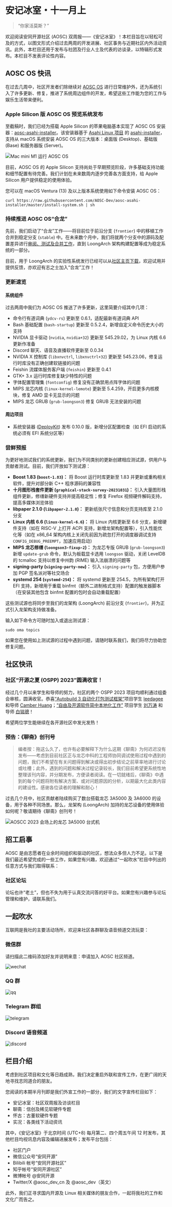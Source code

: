 安记冰室・十一月上
================

> “你家活莫斯？”

欢迎阅读安同开源社区 (AOSC) 双周报——《安记冰室》！本栏目旨在以轻松可及的方式，以图文形式介绍过去两周的开发进展、社区事务与近期社区内外活动资讯。此外，本栏目还用于发布与社团及行业人士及代表的访谈录，以特辑形式发布。本栏目不发表评论性内容。

AOSC OS 快讯
------------

在过去几周中，社区开发者们除继续对 [AOSC OS](https://aosc.io/zh-cn/downloads/) 进行日常维护外，还为系统引入了许多更新、修复，推进了系统周边组件的开发，希望这些工作能为您的工作与娱乐生活带来便利。

### Apple Silicon 版 AOSC OS 预览系统发布

至截稿时，我们已经为搭载 Apple Silicon 的苹果电脑基本实现了 AOSC OS 安装器：[aosc-asahi-installer](https://github.com/AOSC-Dev/aosc-asahi-installer)。该安装器基于 [Asahi Linux 项目](https://asahilinux.org/) 的 [asahi-installer](https://github.com/AsahiLinux/asahi-installer)，支持从 macOS 系统安装 AOSC OS 的三大版本：桌面版 (Desktop)、基础版 (Base) 和服务器版 (Server)。

![Mac mini M1 运行 AOSC OS](/coffee-break/20231111/imgs/apple-silicon.jpg)

目前，AOSC OS 的 Apple Silicon 支持尚处于早期预览阶段，许多基础支持功能和细节配置有待完善。我们计划在未来数周内逐步完善各方面支持，给 Apple Silicon 用户提供稳定的使用体验。

您可以在 macOS Ventura (13) 及以上版本系统使用如下命令安装 AOSC OS：

```
curl https://raw.githubusercontent.com/AOSC-Dev/aosc-asahi-installer/master/install-system.sh | sh
```

### 持续推进 AOSC OS“合龙”

先前，我们启动了“合龙”工作——将目前位于前沿分支 (`frontier`) 中的移植工作合并到稳定分支 (`stable`) 中。在未来数个月中，我们将就两个分支中的源码及配置差异进行[审阅、测试及合并工作](https://github.com/AOSC-Dev/aosc-os-abbs/pull/4701)，直到 LoongArch 架构构建配置等成为稳定系统的一部分。

目前，用于 LoongArch 的实验性系统发行已经可以从[社区主页下载](https://aosc.io/zh-cn/downloads)，欢迎试用并提供反馈，亦欢迎有志之士加入“合龙”工作！

### 更新速览

#### 系统组件

过去两周中我们为 AOSC OS 推送了许多更新，这里简要介绍其中几项：

- 命令行有道词典 (`ydcv-rs`) 更新至 0.6.1，适配最新有道词典 API
- Bash 基础配置 (`bash-startup`) 更新至 0.5.2.4，新增自定义命令历史大小的支持
- NVIDIA 显卡驱动 (`nvidia`, `nvidia+32`) 更新至 545.29.02，为 Linux 内核 6.6 更新作准备
- Discord 聊天、语音及直播软件更新至 0.0.34
- NVIDIA X 控制库 (`libxnvctrl`, `libxnvctrl+32`) 更新至 545.23.06，修复运行时库没有正确创建软链接的问题
- Feishin 流媒体服务客户端 (`feishin`) 更新至 0.4.1
- GTK+ 3.x 运行时库修复缺少特性的问题
- 字体配置管理集 (`fontconfig`) 修复没有正确禁用点阵字体的问题
- MIPS 龙芯内核 (`linux-kernel-lemote`) 更新至 5.4.259，开启更多内核模块，修复 AMD 显卡无显示的问题
- MIPS 龙芯 GRUB (`grub-loongson3`) 修复 GRUB 无法安装的问题

#### 周边项目

- 系统安装器 ([DeployKit](https://github.com/AOSC-Dev/aoscdk-rs)) 发布 0.10.0 版，新增分区配置检查（如 EFI 启动的系统必须有 EFI 系统分区等）

### 尝鲜预报

为更好地测试我们的系统更新，我们为不同类别的更新创建相应测试源，供用户与贡献者测试。目前，我们开放如下测试源：

- **Boost 1.83 (`boost-1.83`)：** 将 Boost 运行时库更新至 1.83 并更新或重构相关软件，提升对部分新 C++ 程序源码的兼容性
- **十月图形栈套件更新 (`graphical-stack-survey-20231031`)：** 引入大量图形栈组件更新，修缮新硬件支持并提高稳定性；修复 Firefox 视频硬件解码支持，提高多媒体浏览体验
- **libpaper 2.1.0 (`libpaper-2.1.0`)：** 更新纸张尺寸信息和分页支持库至 2.1.0 分支
- **Linux 内核 6.6 (`linux-kernel-6.6`)：** 将 Linux 内核更新至 6.6 分支，新增硬件支持（如在 RISC-V 上打开 ACPI 支持，新增龙架构配置等），引入性能优化等（如在 x86_64 架构内核上关闭先前因为疏忽打开的调度器调试支持`CONFIG_DEBUG_PREEMPT`，加速应用启动）
- **MIPS 龙芯修缮 (`loongson3-fixup-2`)：** 为龙芯专版 GRUB (`grub-loongson3`) 新增 `update-grub` 命令，默认为板载显卡选用 `loongson` 驱动，关闭 LevelDB 的 tcmalloc 支持以修复中州韵 (RIME) 输入法崩溃的问题等
- **signing-party (`signing-party-new`)：** 引入 `signing-party` 包，方便用户参加 PGP 签名派对等社交场合
- **systemd 254 (`systemd-254`)：** 将 systemd 更新至 254.5，为所有架构打开 EFI 支持，新增用于重载 binfmt（额外二进制格式支持）配置的触发器脚本（在安装其他包含 binfmt 配置的包时会自动重载配置）


这些测试源也将同步至我们的龙架构 (LoongArch) 前沿分支 (`frontier`)，并为正式引入龙架构支持做准备。

输入如下命令方可随时加入或退出测试源：

```
sudo oma topics
```

如果您在使用如上测试源的过程中遇到问题，请随时联系我们，我们将尽力协助您修复问题。

社区快讯
--------

### 社区“开源之夏 (OSPP) 2023”圆满收官！

经过几个月以来学生和导师的努力，社区的两个 OSPP 2023 项目均顺利通过组委会审核，圆满收官。恭喜[“Autobuild 3 自动化打包测试框架”](https://summer-ospp.ac.cn/org/prodetail/23f3e0033)项目学生 [leedagee](https://github.com/leedagee) 和导师 [Camber Huang](https://github.com/CamberLoid)；[“自由及开源软件简中本地化工作”](https://summer-ospp.ac.cn/org/prodetail/23f3e0032) 项目学生 [刘万涛](https://github.com/lwantao) 和导师 [白铭骢](https://github.com/MingcongBai)！

希望两位学生能继续在各开源社区中发光发热！

### 预告：《聊斋》创刊号

> 编者按：拖这么久了，也许有必要解释下为什么这期《聊斋》为何迟迟没有发布——考虑到目前社区正与龙芯中科的工程师协同调试使用过程中遇到的问题，我们不希望在有关问题得到解决或得出初步结论之前草率地进行讨论或吐槽；此外，遇到的问题和解决过程记录较长，我们目前希望更系统性地整理该刊内容，并分期发布，方便读者阅读。在一切就绪后，《聊斋》中遇到的每个问题将附有解决方案、或对问题原因的分析，以期最大化此类内容的建设性。感谢各位读者的理解和耐心！

过去几个月中，社区贡献者陆续购买了数台搭载龙芯 3A5000 及 3A6000 的设备，用于各种不同场景。那么，龙架构 (LoongArch) 加持的龙芯设备的使用体验如何呢？敬请期待《聊斋》创刊号！

![AOSCC 2023 会场上的龙芯 3A5000 台式机](/coffee-break/20231111/imgs/3a5000.jpg)

招工启事
--------

AOSC 是由志愿者在业余时间组织和驱动的社区，想法众多但人力不足。以下是我们最近希望完成的一些工作，如果您有兴趣，欢迎通过“一起吹水”栏目中列出的任意方式与我们取得联系：

### 社区论坛

论坛也许“老土”，但也不失为用于认真交流问答的好平台。如果您有兴趣参与论坛管理和维护，请联系我们。

一起吹水
--------

互联网是我社的主要活动场所，欢迎来社区各群聊及语音频道交流玩耍：

### 微信群

请扫描此二维码添加好友并说明来意：申请加入 AOSC 社区频道。

![wechat](/coffee-break/20231111/imgs/wechat.png)

### QQ 群

![qq](/coffee-break/20231111/imgs/qq.jpg)

### Telegram 群组

![telegram](/coffee-break/20231111/imgs/telegram.png)

### Discord 语音频道

![discord](/coffee-break/20231111/imgs/discord.png)

栏目介绍
--------

考虑到社区项目和文化等日趋成熟，我们决定重启外联和宣传工作，在更广阔的天地寻找志同道合的朋友。

您阅读的本期半月刊即是我们外宣工作的一部分，我们的文字宣传栏目如下：

- 安记冰室：社区双周报及访谈栏目
- 聊斋：信创及稀见软硬件专题
- 怀古：古董软硬件专题
- 实况：各类线下活动资讯

其中，《安记冰室》于北京时间 (UTC+8) 每月第二、四个周五午间 12 时发布，其他栏目均视讯息内容及编辑进展发布；发布平台包括：

- 社区门户
- 微信公众号“安同开源”
- Bilibili 帐号“安同开源社区”
- 知乎帐号“安同开源社区”
- 微博帐号 @安同开源
- Twitter/X @aosc_dev_cn 及 @aosc_dev（英文）

此外，我们正寻求国内开源及 Linux 相关媒体的朋友合作，一起将我社的工作和文化广而告之。
